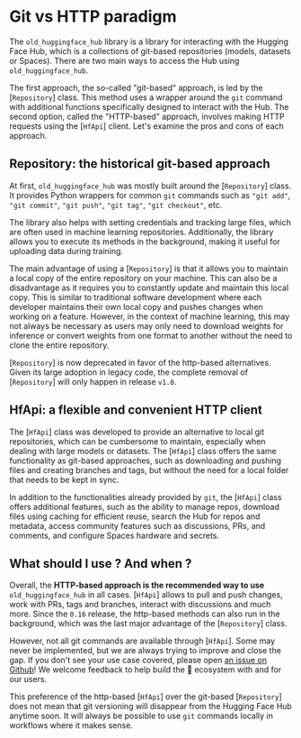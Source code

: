 <!--⚠️ Note that this file is in Markdown but contain specific syntax for our doc-builder (similar to MDX) that may not be
rendered properly in your Markdown viewer.
-->

# Git vs HTTP paradigm

The `old_huggingface_hub` library is a library for interacting with the Hugging Face Hub, which is a
collections of git-based repositories (models, datasets or Spaces). There are two main
ways to access the Hub using `old_huggingface_hub`.

The first approach, the so-called "git-based" approach, is led by the [`Repository`] class.
This method uses a wrapper around the `git` command with additional functions specifically
designed to interact with the Hub. The second option, called the "HTTP-based" approach,
involves making HTTP requests using the [`HfApi`] client. Let's examine the pros and cons
of each approach.

## Repository: the historical git-based approach

At first, `old_huggingface_hub` was mostly built around the [`Repository`] class. It provides
Python wrappers for common `git` commands such as `"git add"`, `"git commit"`, `"git push"`,
`"git tag"`, `"git checkout"`, etc.

The library also helps with setting credentials and tracking large files, which are often
used in machine learning repositories. Additionally, the library allows you to execute its
methods in the background, making it useful for uploading data during training.

The main advantage of using a [`Repository`] is that it allows you to maintain a local
copy of the entire repository on your machine. This can also be a disadvantage as
it requires you to constantly update and maintain this local copy. This is similar to
traditional software development where each developer maintains their own local copy and
pushes changes when working on a feature. However, in the context of machine learning,
this may not always be necessary as users may only need to download weights for inference
or convert weights from one format to another without the need to clone the entire
repository.

<Tip warning={true}>

[`Repository`] is now deprecated in favor of the http-based alternatives. Given its large adoption in legacy code, the complete removal of [`Repository`] will only happen in release `v1.0`.

</Tip>

## HfApi: a flexible and convenient HTTP client

The [`HfApi`] class was developed to provide an alternative to local git repositories, which
can be cumbersome to maintain, especially when dealing with large models or datasets. The
[`HfApi`] class offers the same functionality as git-based approaches, such as downloading
and pushing files and creating branches and tags, but without the need for a local folder
that needs to be kept in sync.

In addition to the functionalities already provided by `git`, the [`HfApi`] class offers
additional features, such as the ability to manage repos, download files using caching for
efficient reuse, search the Hub for repos and metadata, access community features such as
discussions, PRs, and comments, and configure Spaces hardware and secrets.

## What should I use ? And when ?

Overall, the **HTTP-based approach is the recommended way to use** `old_huggingface_hub`
in all cases. [`HfApi`] allows to pull and push changes, work with PRs, tags and branches, interact with discussions and much more. Since the `0.16` release, the http-based methods can also run in the background, which was the last major advantage of the [`Repository`] class.

However, not all git commands are available through [`HfApi`]. Some may never be implemented, but we are always trying to improve and close the gap. If you don't see your use case covered, please open [an issue on Github](https://github.com/huggingface/old_huggingface_hub)! We welcome feedback to help build the 🤗 ecosystem with and for our users.

This preference of the http-based [`HfApi`] over the git-based [`Repository`] does not mean that git versioning will disappear from the Hugging Face Hub anytime soon. It will always be possible to use `git` commands locally in workflows where it makes sense.

